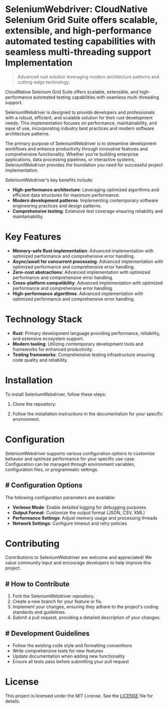 <!-- fallback_SeleniumWebdriver_20251001191224_34328 -->

# SeleniumWebdriver: CloudNative Selenium Grid Suite offers scalable, extensible, and high-performance automated testing capabilities with seamless multi-threading support Implementation
> Advanced rust solution leveraging modern architecture patterns and cutting-edge technology.

CloudNative Selenium Grid Suite offers scalable, extensible, and high-performance automated testing capabilities with seamless multi-threading support.

SeleniumWebdriver is designed to provide developers and professionals with a robust, efficient, and scalable solution for their rust development needs. This implementation focuses on performance, maintainability, and ease of use, incorporating industry best practices and modern software architecture patterns.

The primary purpose of SeleniumWebdriver is to streamline development workflows and enhance productivity through innovative features and comprehensive functionality. Whether you're building enterprise applications, data processing pipelines, or interactive systems, SeleniumWebdriver provides the foundation you need for successful project implementation.

SeleniumWebdriver's key benefits include:

* **High-performance architecture**: Leveraging optimized algorithms and efficient data structures for maximum performance.
* **Modern development patterns**: Implementing contemporary software engineering practices and design patterns.
* **Comprehensive testing**: Extensive test coverage ensuring reliability and maintainability.

# Key Features

* **Memory-safe Rust implementation**: Advanced implementation with optimized performance and comprehensive error handling.
* **Async/await for concurrent processing**: Advanced implementation with optimized performance and comprehensive error handling.
* **Zero-cost abstractions**: Advanced implementation with optimized performance and comprehensive error handling.
* **Cross-platform compatibility**: Advanced implementation with optimized performance and comprehensive error handling.
* **High-performance algorithms**: Advanced implementation with optimized performance and comprehensive error handling.

# Technology Stack

* **Rust**: Primary development language providing performance, reliability, and extensive ecosystem support.
* **Modern tooling**: Utilizing contemporary development tools and frameworks for enhanced productivity.
* **Testing frameworks**: Comprehensive testing infrastructure ensuring code quality and reliability.

# Installation

To install SeleniumWebdriver, follow these steps:

1. Clone the repository:


2. Follow the installation instructions in the documentation for your specific environment.

# Configuration

SeleniumWebdriver supports various configuration options to customize behavior and optimize performance for your specific use case. Configuration can be managed through environment variables, configuration files, or programmatic settings.

## # Configuration Options

The following configuration parameters are available:

* **Verbose Mode**: Enable detailed logging for debugging purposes
* **Output Format**: Customize the output format (JSON, CSV, XML)
* **Performance Settings**: Adjust memory usage and processing threads
* **Network Settings**: Configure timeout and retry policies

# Contributing

Contributions to SeleniumWebdriver are welcome and appreciated! We value community input and encourage developers to help improve this project.

## # How to Contribute

1. Fork the SeleniumWebdriver repository.
2. Create a new branch for your feature or fix.
3. Implement your changes, ensuring they adhere to the project's coding standards and guidelines.
4. Submit a pull request, providing a detailed description of your changes.

## # Development Guidelines

* Follow the existing code style and formatting conventions
* Write comprehensive tests for new features
* Update documentation when adding new functionality
* Ensure all tests pass before submitting your pull request

# License

This project is licensed under the MIT License. See the [LICENSE](https://github.com/weiquan98/SeleniumWebdriver/blob/main/LICENSE) file for details.
